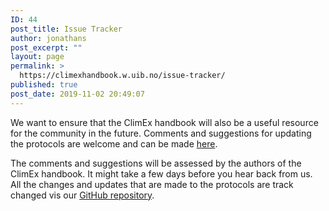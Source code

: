 ```yaml
---
ID: 44
post_title: Issue Tracker
author: jonathans
post_excerpt: ""
layout: page
permalink: >
  https://climexhandbook.w.uib.no/issue-tracker/
published: true
post_date: 2019-11-02 20:49:07
---
```

We want to ensure that the ClimEx handbook will also be a useful resource for the community in the future. Comments and suggestions for updating the protocols are welcome and can be made <a href="https://github.com/ClimExHandbook/ClimExHandbook/issues">here</a>.

The comments and suggestions will be assessed by the authors of the ClimEx handbook. It might take a few days before you hear back from us. All the changes and updates that are made to the protocols are track changed vis our <a href="https://github.com/ClimExHandbook/ClimExHandbook">GitHub repository</a>.